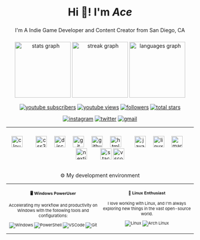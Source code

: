 <h1 align="center">Hi 👋! I'm <b><i>Ace</i></b></h1>

###

<p align="center">I'm A Indie Game Developer and Content Creator from San Diego, CA</p>


<!-- Website -->

<!-- <div align="center">
  <a href="placeholder" target="_blank">
    <img src="https://img.shields.io/static/v1?message=Website&label=&color=808080&logoColor=white&labelColor=&style=for-the-badge" height="35" alt="website link"/>
  </a>
</div> -->

###

<div align="center">
  <img src="https://github-readme-stats.vercel.app/api?username=44walrath&hide_title=false&hide_rank=false&show_icons=true&include_all_commits=true&count_private=true&disable_animations=false&theme=dracula&locale=en&hide_border=false" height="150" alt="stats graph"  />
  <img src="https://streak-stats.demolab.com?user=44walrath&locale=en&mode=daily&theme=dracula&hide_border=false&border_radius=5" height="150" alt="streak graph"  />
  <img src="https://github-readme-stats.vercel.app/api/top-langs?username=44walrath&locale=en&hide_title=false&layout=compact&card_width=320&langs_count=5&theme=dracula&hide_border=false" height="150" alt="languages graph"  />
</div>
<p align="center">
     <a href="https://www.youtube.com/@fxshbot?sub_confirmation=1">
         <img alt="youtube subscribers" title="Subscribe to my YouTube channel" src="https://custom-icon-badges.demolab.com/youtube/channel/subscribers/UCG0Ps5VtklbMRJ8kHXuuUVw?color=%23E05D44&label=SUBSCRIBE&logo=video&logoColor=white&style=for-the-badge&labelColor=CE4630"/></a> 
      <a href="https://www.youtube.com/@fxshbot">
         <img alt="youtube views" title="YouTube views" src="https://custom-icon-badges.demolab.com/youtube/channel/views/UCG0Ps5VtklbMRJ8kHXuuUVw?color=%23E1AD0E&logo=eye&logoColor=white&style=for-the-badge&labelColor=C79600"/></a> 
      <a href="https://github.com/44walrath?tab=followers">
         <img alt="followers" title="Follow me on Github" src="https://custom-icon-badges.demolab.com/github/followers/44walrath?color=236ad3&labelColor=1155ba&style=for-the-badge&logo=person-add&label=Follow&logoColor=white"/></a>
      <a href="https://github.com/44walrath?tab=repositories&sort=stargazers">
         <img alt="total stars" title="Total stars on GitHub" src="https://custom-icon-badges.demolab.com/github/stars/44walrath?color=55960c&style=for-the-badge&labelColor=488207&logo=star"/></a>
   </p>
   <p align="center">
     <a href="https://www.instagram.com/fxshbot/" target="_blank">
         <img alt="instagram" title="Check out my Instagram profile" src="https://img.shields.io/static/v1?message=Instagram&logo=instagram&label=&color=E4405F&logoColor=white&labelColor=&style=for-the-badge"/></a> 
      <a href="https://x.com/fxshbot" target="_blank">
         <img alt="twitter" title="Check out my Twitter profile" src="https://img.shields.io/static/v1?message=Twitter&logo=twitter&label=&color=1DA1F2&logoColor=white&labelColor=&style=for-the-badge
         "/></a> 
      <a href="mailto:44walrath@gmail.com">
         <img alt="gmail" title="Send Me An Email" src="https://img.shields.io/static/v1?message=Gmail&logo=gmail&label=&color=D14836&logoColor=white&labelColor=&style=for-the-badge"/></a>
   </p>

---
###

<div align="center">
  <img src="https://skillicons.dev/icons?i=cloudflare" height="30" alt="cloudflare logo"  />
  <img width="12" />
  <img width="12" />
  <img src="https://skillicons.dev/icons?i=css" height="30" alt="css3 logo"  />
  <img width="12" />
  <img src="https://skillicons.dev/icons?i=discord" height="30" alt="discord logo"  />
  <img width="12" />
  <img src="https://skillicons.dev/icons?i=git" height="30" alt="git logo"  />
  <img width="12" />
  <img src="https://skillicons.dev/icons?i=github" height="30" alt="github logo"  />
  <img width="12" />
  <img src="https://skillicons.dev/icons?i=html" height="30" alt="html5 logo"  />
  <img width="12" />
  <img width="12" />
  <img src="https://skillicons.dev/icons?i=js" height="30" alt="javascript logo"  />
  <img width="12" />
  <img src="https://skillicons.dev/icons?i=linux" height="30" alt="linux logo"  />
  <img width="12" />
  <img src="https://skillicons.dev/icons?i=md" height="30" alt="markdown logo"  />
  <img width="12" />
  <img src="https://skillicons.dev/icons?i=nextjs" height="30" alt="nextjs logo"  />
  <img width="12" />
  <img width="12" />
  <img src="https://skillicons.dev/icons?i=stackoverflow" height="30" alt="stackoverflow logo"  />
  <img src="https://skillicons.dev/icons?i=vscode" height="30" alt="vscode logo"  />
  
</div>

<br>

<p align="center">⚙️ My development environment </p>

<div class="table-devenvironment">
  <table style="font-size: 11px">
  <tr>
  <td align="center" valign="top" width="50%">

#### 🖥️ Windows PowerUser

Accelerating my workflow and productivity on Windows with the following tools and configurations:

![Windows](https://img.shields.io/badge/-Windows-0078D6?style=flat&logo=windows&logoColor=white)
![PowerShell](https://img.shields.io/badge/-PowerShell-5391FE?style=flat&logo=powershell&logoColor=white)
![VSCode](https://img.shields.io/badge/-Visual%20Studio%20Code-007ACC?style=flat&logo=visual-studio-code&logoColor=white)
![Git](https://img.shields.io/badge/-Git-F05032?style=flat&logo=git&logoColor=white)

  </td>
  <td align="center" valign="top" width="50%">

#### 🐧 Linux Enthusiast

I love working with Linux, and I'm always exploring new things in the vast open-source world.

![Linux](https://img.shields.io/badge/-Linux-000000?style=flat&logo=linux&logoColor=FCC624)
![Arch Linux](https://img.shields.io/badge/-Arch%20Linux-1793D1?style=flat&logo=arch-linux&logoColor=white)

  </td>
  </tr>
  </table>
</div>

<!-- Social Links -->
<div align="left">
  <!-- <a href="https://www.instagram.com/jakub_zitnik/" target="_blank">
    <img src="https://img.shields.io/static/v1?message=Instagram&logo=instagram&label=&color=E4405F&logoColor=white&labelColor=&style=for-the-badge" height="35" alt="instagram logo"  />
  </a>
  <a href="mailto:email@jzitnik.dev" target="_blank">
    <img src="https://img.shields.io/static/v1?message=Gmail&logo=gmail&label=&color=D14836&logoColor=white&labelColor=&style=for-the-badge" height="35" alt="gmail logo"  />
  </a>
  <a href="https://jzitnik.dev/en" target="_blank">
    <img src="https://img.shields.io/static/v1?message=Website&label=&color=000000&logoColor=white&labelColor=&style=for-the-badge" height="35" alt="website link"  />
  </a>
</div>

### -->
